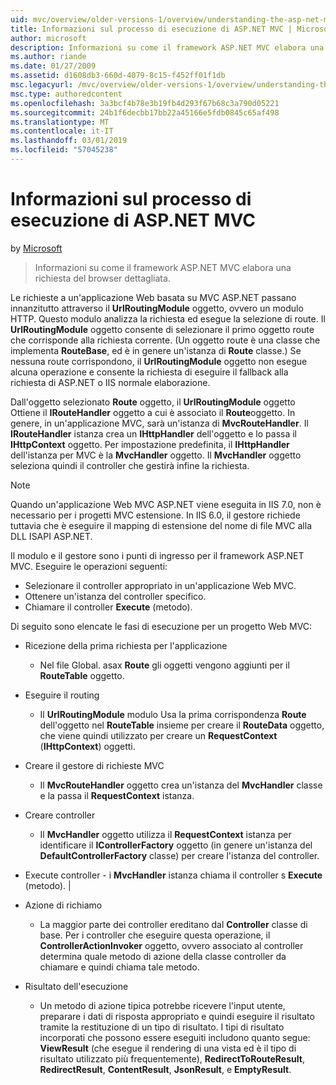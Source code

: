 ```yaml
---
uid: mvc/overview/older-versions-1/overview/understanding-the-asp-net-mvc-execution-process
title: Informazioni sul processo di esecuzione di ASP.NET MVC | Microsoft Docs
author: microsoft
description: Informazioni su come il framework ASP.NET MVC elabora una richiesta del browser dettagliata.
ms.author: riande
ms.date: 01/27/2009
ms.assetid: d1608db3-660d-4079-8c15-f452ff01f1db
msc.legacyurl: /mvc/overview/older-versions-1/overview/understanding-the-asp-net-mvc-execution-process
msc.type: authoredcontent
ms.openlocfilehash: 3a3bcf4b78e3b19fb4d293f67b68c3a790d05221
ms.sourcegitcommit: 24b1f6decbb17bb22a45166e5fdb0845c65af498
ms.translationtype: MT
ms.contentlocale: it-IT
ms.lasthandoff: 03/01/2019
ms.locfileid: "57045238"
---
```

<a name="understanding-the-aspnet-mvc-execution-process"></a>Informazioni sul processo di esecuzione di ASP.NET MVC
====================
by [Microsoft](https://github.com/microsoft)

> Informazioni su come il framework ASP.NET MVC elabora una richiesta del browser dettagliata.


Le richieste a un'applicazione Web basata su MVC ASP.NET passano innanzitutto attraverso il **UrlRoutingModule** oggetto, ovvero un modulo HTTP. Questo modulo analizza la richiesta ed esegue la selezione di route. Il **UrlRoutingModule** oggetto consente di selezionare il primo oggetto route che corrisponde alla richiesta corrente. (Un oggetto route è una classe che implementa **RouteBase**, ed è in genere un'istanza di **Route** classe.) Se nessuna route corrispondono, il **UrlRoutingModule** oggetto non esegue alcuna operazione e consente la richiesta di eseguire il fallback alla richiesta di ASP.NET o IIS normale elaborazione.

Dall'oggetto selezionato **Route** oggetto, il **UrlRoutingModule** oggetto Ottiene il **IRouteHandler** oggetto a cui è associato il **Route**oggetto. In genere, in un'applicazione MVC, sarà un'istanza di **MvcRouteHandler**. Il **IRouteHandler** istanza crea un **IHttpHandler** dell'oggetto e lo passa il **IHttpContext** oggetto. Per impostazione predefinita, il **IHttpHandler** dell'istanza per MVC è la **MvcHandler** oggetto. Il **MvcHandler** oggetto seleziona quindi il controller che gestirà infine la richiesta.

> [!NOTE]
> Quando un'applicazione Web MVC ASP.NET viene eseguita in IIS 7.0, non è necessario per i progetti MVC estensione. In IIS 6.0, il gestore richiede tuttavia che è eseguire il mapping di estensione del nome di file MVC alla DLL ISAPI ASP.NET.


Il modulo e il gestore sono i punti di ingresso per il framework ASP.NET MVC. Eseguire le operazioni seguenti:

- Selezionare il controller appropriato in un'applicazione Web MVC.
- Ottenere un'istanza del controller specifico.
- Chiamare il controller **Execute** (metodo).

Di seguito sono elencate le fasi di esecuzione per un progetto Web MVC:

- Ricezione della prima richiesta per l'applicazione 

    - Nel file Global. asax **Route** gli oggetti vengono aggiunti per il **RouteTable** oggetto.
- Eseguire il routing 

    - Il **UrlRoutingModule** modulo Usa la prima corrispondenza **Route** dell'oggetto nel **RouteTable** insieme per creare il **RouteData** oggetto, che viene quindi utilizzato per creare un **RequestContext** (**IHttpContext**) oggetti.
- Creare il gestore di richieste MVC 

    - Il **MvcRouteHandler** oggetto crea un'istanza del **MvcHandler** classe e la passa il **RequestContext** istanza.
- Creare controller 

    - Il **MvcHandler** oggetto utilizza il **RequestContext** istanza per identificare il **IControllerFactory** oggetto (in genere un'istanza del  **DefaultControllerFactory** classe) per creare l'istanza del controller.
- Execute controller - i **MvcHandler** istanza chiama il controller s **Execute** (metodo). |
- Azione di richiamo 

    - La maggior parte dei controller ereditano dal **Controller** classe di base. Per i controller che eseguire questa operazione, il **ControllerActionInvoker** oggetto, ovvero associato al controller determina quale metodo di azione della classe controller da chiamare e quindi chiama tale metodo.
- Risultato dell'esecuzione 

    - Un metodo di azione tipica potrebbe ricevere l'input utente, preparare i dati di risposta appropriato e quindi eseguire il risultato tramite la restituzione di un tipo di risultato. I tipi di risultato incorporati che possono essere eseguiti includono quanto segue: **ViewResult** (che esegue il rendering di una vista ed è il tipo di risultato utilizzato più frequentemente), **RedirectToRouteResult**, **RedirectResult**, **ContentResult**,  **JsonResult**, e **EmptyResult**.
